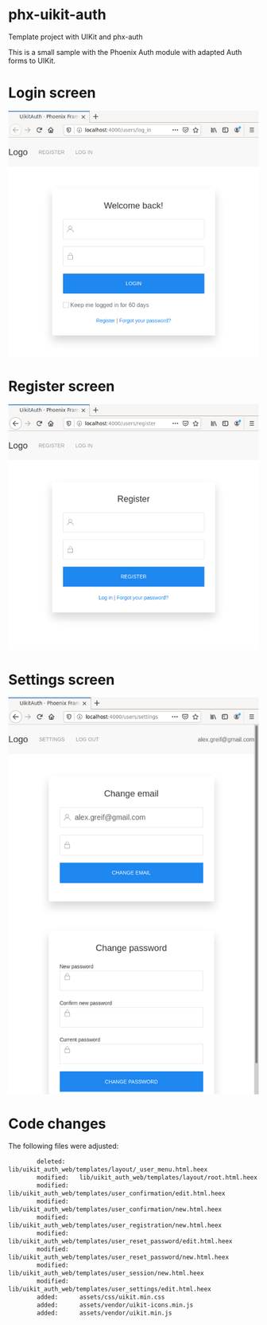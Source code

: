 # phx-uikit-auth
Template project with UIKit and phx-auth

This is a small sample with the Phoenix Auth module with adapted Auth forms to UIKit.

# Login screen

![Login screen](images/capture_window_1663401832.png)

# Register screen

![Register screen](images/capture_window_1663401872.png)

# Settings screen

![Settings screen](images/capture_window_1663401943.png)

# Code changes

The following files were adjusted:
```
        deleted:    lib/uikit_auth_web/templates/layout/_user_menu.html.heex
        modified:   lib/uikit_auth_web/templates/layout/root.html.heex
        modified:   lib/uikit_auth_web/templates/user_confirmation/edit.html.heex
        modified:   lib/uikit_auth_web/templates/user_confirmation/new.html.heex
        modified:   lib/uikit_auth_web/templates/user_registration/new.html.heex
        modified:   lib/uikit_auth_web/templates/user_reset_password/edit.html.heex
        modified:   lib/uikit_auth_web/templates/user_reset_password/new.html.heex
        modified:   lib/uikit_auth_web/templates/user_session/new.html.heex
        modified:   lib/uikit_auth_web/templates/user_settings/edit.html.heex
        added:      assets/css/uikit.min.css
        added:      assets/vendor/uikit-icons.min.js
        added:      assets/vendor/uikit.min.js
```
